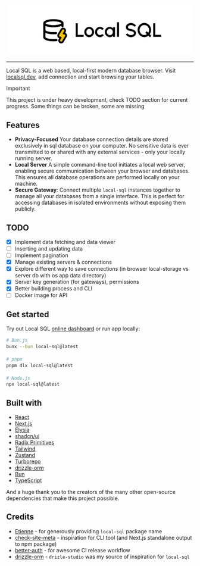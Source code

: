 ![Local SQL](https://raw.githubusercontent.com/martiinii/local-sql/main/assets/github.svg)

---

Local SQL is a web based, local-first modern database browser.
Visit [localsql.dev](https://localsql.dev), add connection and start browsing your tables.

> [!IMPORTANT]
> This project is under heavy development, check TODO section for current progress. Some things can be broken, some are missing

## Features

- **Privacy-Focused** Your database connection details are stored exclusively in sql database on your computer. No sensitive data is ever transmitted to or shared with any external services - only your locally running server.
- **Local Server** A simple command-line tool initiates a local web server, enabling secure communication between your browser and databases. This ensures all database operations are performed locally on your machine.
- **Secure Gateway**: Connect multiple `local-sql` instances together to manage all your databases from a single interface. This is perfect for accessing databases in isolated environments without exposing them publicly.

## TODO

- [x] Implement data fetching and data viewer
- [ ] Inserting and updating data
- [ ] Implement pagination
- [x] Manage existing servers & connections
- [x] Explore different way to save connections (in browser local-storage vs server db with os app data directory)
- [x] Server key generation (for gateways), permissions
- [x] Better building process and CLI
- [ ] Docker image for API

## Get started

Try out Local SQL [online dashboard](https://localsql.dev) or run app locally:
```sh
# Bun.js
bunx --bun local-sql@latest

# pnpm
pnpm dlx local-sql@latest

# Node.js
npx local-sql@latest
```

## Built with
- [React](https://react.dev/)
- [Next.js](https://nextjs.org/)
- [Elysia](https://elysiajs.com/)
- [shadcn/ui](https://ui.shadcn.com/)
- [Radix Primitives](https://www.radix-ui.com/primitives)
- [Tailwind](https://tailwindcss.com/)
- [Zustand](https://github.com/pmndrs/zustand)
- [Turborepo](https://turborepo.com/)
- [drizzle-orm](https://orm.drizzle.team/)
- [Bun](https://bun.sh/)
- [TypeScript](https://www.typescriptlang.org/)

And a huge thank you to the creators of the many other open-source dependencies that make this project possible.

## Credits

- [Etienne](https://github.com/etienne-dldc) - for generously providing `local-sql` package name
- [check-site-meta](https://github.com/alfonsusac/check-site-meta) - inspiration for CLI tool (and Next.js standalone output to npm package)
- [better-auth](https://www.better-auth.com/) - for awesome CI release workflow
- [drizzle-orm](https://orm.drizzle.team/) - `drizle-studio` was my source of inspiration for `local-sql`

